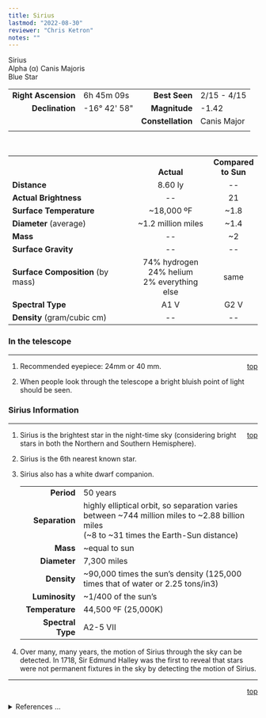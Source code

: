 ```yaml
---
title: Sirius
lastmod: "2022-08-30"
reviewer: "Chris Ketron"
notes: ""
---
```


<script src="/notes/js/whatsup.js"></script>
<script type="text/javascript">
	var objectName ="Sirius"
	var objectDesc ="Alpha Canis Majoris</br>Blue Star<br/>in the Constellation<br/>Canis Major"
	var objectImage=""
</script>

<span style='float:right;'><div id=whatsup></div>

Sirius  
Alpha (&alpha;) Canis Majoris  
Blue Star  

|   |   |   |   |
|--:|:--|--:|:--|
|**Right Ascension**|6h 45m 09s|**Best Seen**|2/15 - 4/15|
|**Declination**|-16&deg; 42' 58"|**Magnitude**|-1.42|
|   |   |**Constellation**|Canis Major|
|   |   |   |   |

<br/>

|   |   |   |
|---|:---:|:---:|
|   | <br/>**Actual**| **Compared<br/>to Sun** |
|**Distance** |8.60 ly | -- |
|**Actual Brightness**	 | --	 | 21 |
|**Surface Temperature** | ~18,000 ºF | ~1.8 |
|**Diameter** (average)  | ~1.2 million miles | ~1.4 |
|**Mass**	             | -- | ~2 |
|**Surface Gravity**	 | -- | -- |
|**Surface Composition** (by mass) |74% hydrogen<br/>24% helium<br/>2% everything else| same |
|**Spectral Type**       | A1 V | G2 V | 
|**Density** (gram/cubic cm) | -- | -- | 

### In the telescope

---
<span style='float:right;'>[top](#)</span>

1.  Recommended eyepiece: 24mm or 40 mm.

2.  When people look through the telescope a bright bluish point of light should be seen.

### Sirius Information

---
<span style='float:right;'>[top](#)</span>

1.  Sirius is the brightest star in the night-time sky (considering bright stars in both the Northern and Southern Hemisphere).

2.  Sirius is the 6th nearest known star.
 
3.  Sirius also has a white dwarf companion.

      |    |    |
      |---:|:---|
      |**Period**|50 years|
      |**Separation**|highly elliptical orbit, so separation varies between ~744 million miles to ~2.88 billion miles<br/> (~8 to  ~31 times the Earth-Sun distance)|
      |**Mass**|~equal to sun|
      |**Diameter**|7,300 miles|
      |**Density**|~90,000 times the sun’s density (125,000 times that of water or 2.25 tons/in3)|
      |**Luminosity**|~1/400 of the sun’s |
      |**Temperature**|44,500 ºF  (25,000K)|
      |**Spectral Type**| A2-5 VII|

4.  Over many, many years, the motion of Sirius through the sky can be detected.  In 1718, Sir Edmund Halley was the first to reveal that stars were not permanent fixtures in the sky by detecting the motion of Sirius.

---
<span style='float:right;'>[top](#)</span>
<br/>
<details>
<summary>References ...</summary>

|   |   |   | 
|---|---|---|
|**Item**|**Updated**|**Notes**| 
|Coordinates|2002-07-17|SIMBAD|
|Magnitude|2002-07-17|with Scott’s The Flamsteed Collection|
|Distance|2002-07-22|with The Flamsteed Collection|
|Actual Brightness|2002-07-22|with The Flamsteed Collection|
|Surface Temperature|2002-07-22|assume A type stars’ top temp (A0 stars?) of 10,000K|
|Diameter|2002-07-22|assume temp 10,000K|
|Mass	|2002-11-20|<http://www.astro.uiuc.edu/~kaler/sow/sirius.html> and <http://chandra.harvard.edu/photo/cycle1/0065/>|
|Surface Gravity| -- |   |
|Surface Composition|2003-01-06|OK for all stars|
|Spectral type|2002-07-22|SIMBAD|
|Other Information|2002-08-30|1.   previous: 5th nearest known star – BUT with Hipparcos, 6th nearest<br/>2.   previous:  “Sirius also has a white dwarf companion:   <br/>Period: 50 years<br/>     Separation: 22 billion miles (24 times the Earth-Sun distance)<br/>Mass: ~equal to sun <br/>Diameter:  16,000 miles<br/>Density: 90,000 times the sun’s density (125,000 times that of water or 2.25 tons/in3)<br/>Luminosity: 1/400 of the sun’s <br/>Temperature: 15,000 to 16,000 oF Spectral Type: A5" – BUT can only find current info based on: <http://www.solstation.com/stars/sirius2.htm> and <http://antwrp.gsfc.nasa.gov/apod/ap001006.html><br/>3.   Item 4 from Scott’s Starlist 2000<br/>Changed composition (2013-07-30)<br/>Changed from: 70% hydrogen, 28% helium, 2% everything else<br/>to 74% hydrogen, 24% helium, 2% everything else|
</details>

